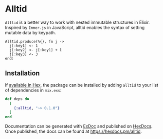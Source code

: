 # Alltid

`Alltid` is a better way to work with nested immutable structures in Elixir.
Inspired by `Immer.js` in JavaScript, alltid enables the syntax of setting 
mutable data by keypath.

```
Alltid.produce(%{}, fn j ->
  j[:key1] <- 1
  j[:key2] <- j[:key1] + 1
  j[:key3] <- 3
end)
```

## Installation

If [available in Hex](https://hex.pm/docs/publish), the package can be installed
by adding `alltid` to your list of dependencies in `mix.exs`:

```elixir
def deps do
  [
    {:alltid, "~> 0.1.0"}
  ]
end
```

Documentation can be generated with [ExDoc](https://github.com/elixir-lang/ex_doc)
and published on [HexDocs](https://hexdocs.pm). Once published, the docs can
be found at <https://hexdocs.pm/alltid>.

